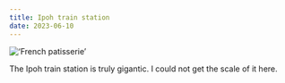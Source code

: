 ```yaml
---
title: Ipoh train station
date: 2023-06-10
---
```


![‘French patisserie’](/230613-ipoh-train-station.jpeg)


The Ipoh train station is truly gigantic. I could not get the scale of it here.
